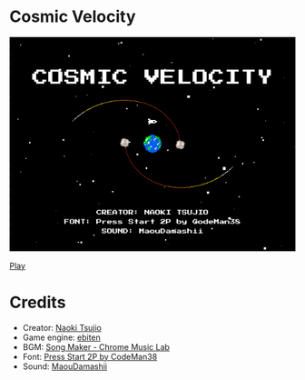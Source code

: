 # Cosmic Velocity

![Cosmic Velocity](https://github.com/tsujio/game-cosmic-velocity/blob/main/image.png?raw=true)

[Play](https://game.tsujio.org/game.html?title=cosmic-velocity)

# Credits

- Creator: [Naoki Tsujio](https://www.tsujio.org/)
- Game engine: [ebiten](https://ebiten.org/)
- BGM: [Song Maker - Chrome Music Lab](https://musiclab.chromeexperiments.com/Song-Maker/)
- Font: [Press Start 2P by CodeMan38](https://fonts.google.com/specimen/Press+Start+2P)
- Sound: [MaouDamashii](https://maou.audio/)
